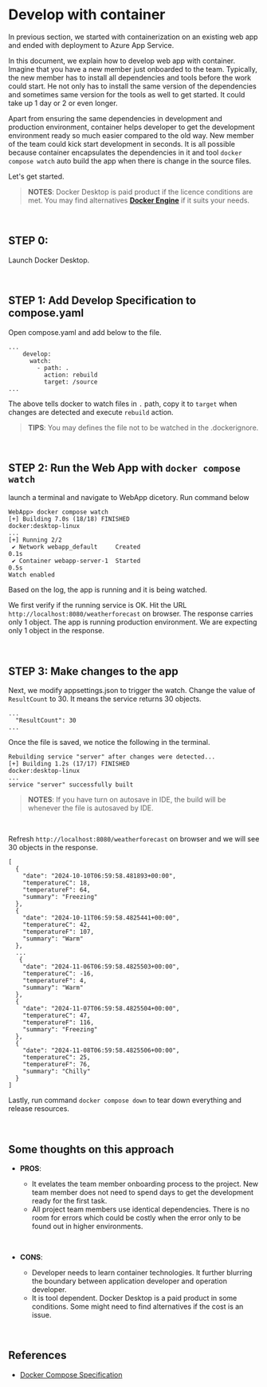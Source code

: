 # Develop with container

In previous section, we started with containerization on an existing web app and ended with deployment to Azure App Service.

In this document, we explain how to develop web app with container. Imagine that you have a new member just onboarded to the team. Typically, the new member has to install all dependencies and tools before the work could start. He not only has to install the same version of the dependencies and sometimes same version for the tools as well to get started. It could take up 1 day or 2 or even longer.

Apart from ensuring the same dependencies in development and production environment, container helps developer to get the development environment ready so much easier compared to the old way. New member of the team could kick start development in seconds. It is all possible because container encapsulates the dependencies in it and tool `docker compose watch` auto build the app when there is change in the source files.

Let's get started.

> **NOTES**: Docker Desktop is paid product if the licence conditions are met. You may find alternatives **[Docker Engine](https://docs.docker.com/engine/)** if it suits your needs.

&nbsp;

## STEP 0:

Launch Docker Desktop.

&nbsp;

## STEP 1: Add Develop Specification to compose.yaml

Open compose.yaml and add below to the file.

```
...
    develop:
      watch:
        - path: .
          action: rebuild
          target: /source
...
```

The above tells docker to watch files in `.` path, copy it to `target` when changes are detected and execute `rebuild` action.

> **TIPS**: You may defines the file not to be watched in the .dockerignore.

&nbsp;

## STEP 2: Run the Web App with `docker compose watch`

launch a terminal and navigate to WebApp dicetory. Run command below

```
WebApp> docker compose watch
[+] Building 7.0s (18/18) FINISHED                                                                        docker:desktop-linux
...
[+] Running 2/2
 ✔ Network webapp_default     Created                                                                                     0.1s 
 ✔ Container webapp-server-1  Started                                                                                     0.5s 
Watch enabled
```

Based on the log, the app is running and it is being watched.

We first verify if the running service is OK. Hit the URL `http://localhost:8080/weatherforecast` on browser. The response carries only 1 object. The app is running production environment. We are expecting only 1 object in the response.

&nbsp;

## STEP 3: Make changes to the app

Next, we modify appsettings.json to trigger the watch. Change the value of `ResultCount` to 30. It means the service returns 30 objects.

```
...
  "ResultCount": 30
...
```

Once the file is saved, we notice the following in the terminal.

```
Rebuilding service "server" after changes were detected...
[+] Building 1.2s (17/17) FINISHED                                                                        docker:desktop-linux
...
service "server" successfully built
```

> **NOTES**: If you have turn on autosave in IDE, the build will be whenever the file is autosaved by IDE.

&nbsp;

Refresh `http://localhost:8080/weatherforecast` on browser and we will see 30 objects in the response.

```
[
  {
    "date": "2024-10-10T06:59:58.481893+00:00",
    "temperatureC": 18,
    "temperatureF": 64,
    "summary": "Freezing"
  },
  {
    "date": "2024-10-11T06:59:58.4825441+00:00",
    "temperatureC": 42,
    "temperatureF": 107,
    "summary": "Warm"
  },
  ...
   {
    "date": "2024-11-06T06:59:58.4825503+00:00",
    "temperatureC": -16,
    "temperatureF": 4,
    "summary": "Warm"
  },
  {
    "date": "2024-11-07T06:59:58.4825504+00:00",
    "temperatureC": 47,
    "temperatureF": 116,
    "summary": "Freezing"
  },
  {
    "date": "2024-11-08T06:59:58.4825506+00:00",
    "temperatureC": 25,
    "temperatureF": 76,
    "summary": "Chilly"
  }
]
```

Lastly, run command `docker compose down` to tear down everything and release resources.

&nbsp;

## Some thoughts on this approach

- **PROS**:
  
  - It evelates the team member onboarding process to the project. New team member does not need to spend days to get the development ready for the first task.
  - All project team members use identical dependencies. There is no room for errors which could be costly when the error only to be found out in higher environments.

&nbsp;

- **CONS**:
  
  - Developer needs to learn container technologies. It further blurring the boundary between application developer and operation developer.
  - It is tool dependent. Docker Desktop is a paid product in some conditions. Some might need to find alternatives if the cost is an issue. 

&nbsp;

## References

- [Docker Compose Specification](https://docs.docker.com/reference/compose-file/develop/)

